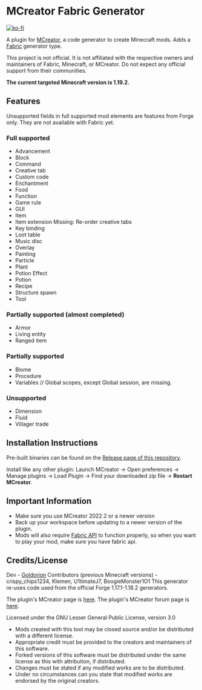 # MCreator Fabric Generator

[![ko-fi](https://ko-fi.com/img/githubbutton_sm.svg)](https://ko-fi.com/F1F7EKDC0)

A plugin for [MCreator](https://mcreator.net/), a code generator to create Minecraft mods. Adds a [Fabric](https://fabricmc.net/) generator type.

This project is not official. It is not affiliated with the respective owners and maintainers of Fabric, Minecraft, or MCreator. Do not expect any official support from their communities.

**The current targeted Minecraft version is 1.19.2.**

## Features
Unsupported fields in full supported mod elements are features from Forge only. They are not available with Fabric yet.
### Full supported
* Advancement
* Block
* Command
* Creative tab
* Custom code
* Enchantment 
* Food
* Function
* Game rule
* GUI
* Item
* Item extension
  Missing: Re-order creative tabs
* Key binding
* Loot table
* Music disc
* Overlay
* Painting
* Particle
* Plant
* Potion Effect
* Potion
* Recipe
* Structure spawn
* Tool

### Partially supported (almost completed)
* Armor
* Living entity
* Ranged item
  
### Partially supported
* Biome
* Procedure
* Variables
  // Global scopes, except Global session, are missing.

### Unsupported
* Dimension
* Fluid
* Villager trade

## Installation Instructions
Pre-built binaries can be found on the [Release page of this repository](https://github.com/Goldorion/Fabric-Generator-MCreator/releases).

Install like any other plugin: Launch MCreator -> Open preferences -> Manage plugins -> Load Plugin -> Find your downloaded zip file -> **Restart MCreator**.

## Important Information
- Make sure you use MCreator 2022.2 or a newer version
- Back up your workspace before updating to a newer version of the plugin.
- Mods will also require [Fabric API](https://www.curseforge.com/minecraft/mc-mods/fabric-api) to function properly, so when you want to play your mod, make sure you have fabric api.

## Credits/License
Dev - [Goldorion](https://github.com/Goldorion)
Contributors (previous Minecraft versions) - crispy_chips1234, Klemen, U1timateJ7, BoogieMonster1O1
This generator re-uses code used from the official Forge 1.17.1-1.18.2 generators.

The plugin's MCreator page is [here](https://mcreator.net/plugin/64512/mcreator-fabric-generator).
The plugin's MCreator forum page is [here](https://mcreator.net/forum/60201/fabric-generator-plugin).

Licensed under the GNU Lesser General Public License, version 3.0  
- Mods created with this tool may be closed source and/or be distributed with a different license.
- Appropriate credit must be provided to the creators and maintainers of this software.
- Forked versions of this software must be distributed under the same license as this with attribution, if distributed.
- Changes must be stated if any modified works are to be distributed.
- Under no circumstances can you state that modified works are endorsed by the original creators.

